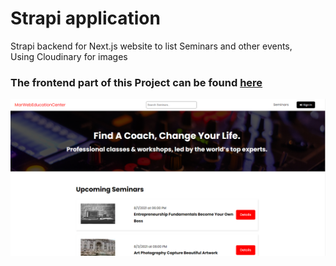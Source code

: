 # Strapi application

Strapi backend for Next.js website to list Seminars and other events, <br/>
Using Cloudinary for images<br/>
### The frontend part of this Project can be found [here](https://github.com/MarinaAndersen1371/marwebclass)

![alt text](https://github.com/MarinaAndersen1371/marwebclass/blob/main/public/images/screenshot.png)


